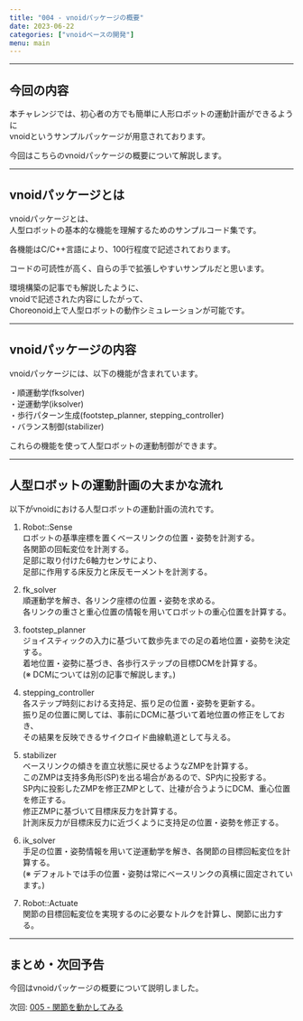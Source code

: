 ```yaml
---
title: "004 - vnoidパッケージの概要"
date: 2023-06-22
categories: ["vnoidベースの開発"]
menu: main
---
```


---

## 今回の内容

本チャレンジでは、初心者の方でも簡単に人形ロボットの運動計画ができるように  
vnoidというサンプルパッケージが用意されております。

今回はこちらのvnoidパッケージの概要について解説します。

---

## vnoidパッケージとは
vnoidパッケージとは、  
人型ロボットの基本的な機能を理解するためのサンプルコード集です。

各機能はC/C++言語により、100行程度で記述されております。

コードの可読性が高く、自らの手で拡張しやすいサンプルだと思います。

環境構築の記事でも解説したように、  
vnoidで記述された内容にしたがって、  
Choreonoid上で人型ロボットの動作シミュレーションが可能です。

---

## vnoidパッケージの内容

vnoidパッケージには、以下の機能が含まれています。

・順運動学(fksolver)  
・逆運動学(iksolver)  
・歩行パターン生成(footstep_planner, stepping_controller)  
・バランス制御(stabilizer)

これらの機能を使って人型ロボットの運動制御ができます。

---

## 人型ロボットの運動計画の大まかな流れ

以下がvnoidにおける人型ロボットの運動計画の流れです。

1. Robot::Sense  
ロボットの基準座標を置くベースリンクの位置・姿勢を計測する。  
各関節の回転変位を計測する。  
足部に取り付けた6軸力センサにより、  
足部に作用する床反力と床反モーメントを計測する。

1. fk_solver  
順運動学を解き、各リンク座標の位置・姿勢を求める。  
各リンクの重さと重心位置の情報を用いてロボットの重心位置を計算する。

1. footstep_planner  
ジョイスティックの入力に基づいて数歩先までの足の着地位置・姿勢を決定する。  
着地位置・姿勢に基づき、各歩行ステップの目標DCMを計算する。  
(※ DCMについては別の記事で解説します。)

1. stepping_controller  
各ステップ時刻における支持足、振り足の位置・姿勢を更新する。  
振り足の位置に関しては、事前にDCMに基づいて着地位置の修正をしておき、  
その結果を反映できるサイクロイド曲線軌道として与える。

1. stabilizer  
ベースリンクの傾きを直立状態に戻せるようなZMPを計算する。  
このZMPは支持多角形(SP)を出る場合があるので、SP内に投影する。  
SP内に投影したZMPを修正ZMPとして、辻褄が合うようにDCM、重心位置を修正する。  
修正ZMPに基づいて目標床反力を計算する。  
計測床反力が目標床反力に近づくように支持足の位置・姿勢を修正する。

1. ik_solver  
手足の位置・姿勢情報を用いて逆運動学を解き、各関節の目標回転変位を計算する。  
(※ デフォルトでは手の位置・姿勢は常にベースリンクの真横に固定されています。)

1. Robot::Actuate  
関節の目標回転変位を実現するのに必要なトルクを計算し、関節に出力する。

---

## まとめ・次回予告

今回はvnoidパッケージの概要について説明しました。

次回: [005 - 関節を動かしてみる](https://koomiy.github.io/posts/joint_planning/)
